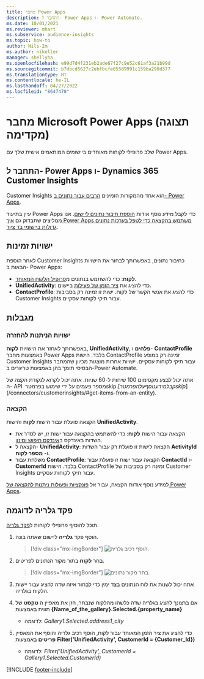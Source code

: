 ```yaml
---
title: מחבר Power Apps
description: התחבר ל- Power Apps ו- Power Automate.
ms.date: 10/01/2021
ms.reviewer: mhart
ms.subservice: audience-insights
ms.topic: how-to
author: Nils-2m
ms.author: nikeller
manager: shellyha
ms.openlocfilehash: e99d7d4f231eb2ade67f27c9e52c61af3a21b99d
ms.sourcegitcommit: b7dbcd5627c2ebfbcfe65589991c159ba290d377
ms.translationtype: HT
ms.contentlocale: he-IL
ms.lasthandoff: 04/27/2022
ms.locfileid: "8647470"
---
```

# <a name="microsoft-power-apps-connector-preview"></a>מחבר Microsoft Power Apps (תצוגה מקדימה)

שלב פרופילי לקוחות מאוחדים ביישומים המותאמים אישית שלך עם Power Apps.

## <a name="connect-power-apps-and-dynamics-365-customer-insights"></a>התחבר ל- Power Apps ו- Dynamics 365 Customer Insights

Customer Insights הוא אחד מהמקורות הזמינים [הרבים עבור נתונים ב- Power Apps](/powerapps/maker/canvas-apps/working-with-data-sources).

עיין בתיעוד Power Apps כדי לקבל מידע נוסף אודות [הוספת חיבור נתונים ליישום](/powerapps/maker/canvas-apps/add-data-connection). אנו ממליצים שתבדוק גם [איך Power Apps משתמש בהקצאה כדי לטפל בערכות נתונים גדולות ביישומי בד ציור](/powerapps/maker/canvas-apps/delegation-overview).

## <a name="available-entities"></a>ישויות זמינות

לאחר הוספת Customer Insights כחיבור נתונים, באפשרותך לבחור את הישויות הבאות ב- Power Apps:

- **לקוח**: כדי להשתמש בנתונים מ[פרופיל הלקוח המאוחד](customer-profiles.md).
- **UnifiedActivity**: כדי להציג את [ציר הזמן של פעילות](activities.md) ביישום.
- **ContactProfile**: כדי להציג את אנשי הקשר של לקוח. ישות זו זמינה רק בסביבות Customer Insights עבור תיקי לקוחות עסקיים.

## <a name="limitations"></a>מגבלות

### <a name="retrievable-entities"></a>ישויות הניתנות להחזרה

באפשרותך לאחזר את הישויות **לקוח**, **UnifiedActivity**, **פלחים** ו- **ContactProfile** באמצעות מחבר Power Apps בלבד. הישות ContactProfile זמינה רק במופע Customer Insights עבור תיקי לקוחות עסקיים. ישויות אחרות מוצגות מכיוון שהמחבר הבסיסי תומך בהן באמצעות טריגרים ב-Power Automate.

אתה יכול לבצע מקסימום 100 שיחות ל-60 שניות. אתה יכול לקרוא לנקודת הקצה של ה- API מספר פעמים על ידי שימוש בפרמטר ‏‏‎skip$. [קבל מידע נוסף על הפרמטר skip‎‏$](/connectors/customerinsights/#get-items-from-an-entity).

### <a name="delegation"></a>הקצאה

הקצאה פועלת עבור הישות **לקוח** והישות **UnifiedActivity**. 

- הקצאה עבור הישות **לקוח**: כדי להשתמש בהקצאה עבור ישות זו, יש לסדר את השדות באינדקס ב[אינדקס חיפוש וסינון](search-filter-index.md).  
- הקצאה ל- **UnifiedActivity**: הקצאה לישות זו פועלת רק עבור השדות **ActivityId** ו- **מספר לקוח**.  
- משלחת עבור **ContactProfile**: הקצאה עבור ישות זו פועלת עבור **ContactId** ו- **CustomerId** בלבד. הישות ContactProfile זמינה רק בסביבות של Customer Insights עבור תיקי לקוחות עסקיים.

למידע נוסף אודות הקצאה, עבור אל [פונקציות ופעולות ניתנות להקצאה של Power Apps](/powerapps/maker/canvas-apps/delegation-overview). 

## <a name="example-gallery-control"></a>פקד גלריה לדוגמה

תוכל להוסיף פרופילי לקוחות ל[פקד גלריה](/powerapps/maker/canvas-apps/add-gallery).

1. הוסף פקד **גלריה** ליישום שאתה בונה.

    > [!div class="mx-imgBorder"]
    > ![הוסף רכיב גלריה.](media/connector-powerapps9.png "הוסף רכיב גלריה.")

2. בחר **לקוח** בתור מקור הנתונים לפריטים.

    > [!div class="mx-imgBorder"]
    > ![בחר מקור נתונים.](media/choose-datasource-powerapps.png "בחר מקור נתונים.")

3. אתה יכול לשנות את לוח הנתונים בצד ימין כדי לבחור איזה שדה להציג עבור יישות הלקוח בגלריה.

4. אם ברצונך להציג בגלריה שדה כלשהו מהלקוח שנבחר, הזן את מאפיין ה **טקסט** של תווית באמצעות **{Name_of_the_gallery}.Selected.{property_name}**  
    - לדוגמה: _Gallery1.Selected.address1_city_

5. כדי להציג את ציר הזמן המאוחד עבור לקוח, הוסף רכיב גלריה והוסף את המאפיין **פריטים** באמצעות **Filter('UnifiedActivity', CustomerId = {Customer_Id})**  
    - לדוגמה: _Filter('UnifiedActivity', CustomerId = Gallery1.Selected.CustomerId)_


[!INCLUDE [footer-include](includes/footer-banner.md)]
